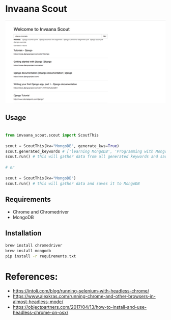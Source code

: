 # Invaana Scout


![Screenshot](docs/screenshot.png)



## Usage

```python

from invaana_scout.scout import ScoutThis

scout = ScoutThis(kw="MongoDB", generate_kws=True)
scout.generated_keywords # ['learning MongoDB', 'Programming with MongoDB', 'MongoDB tutorials' ] 
scout.run() # this will gather data from all generated keywords and saves it to MongoDB

# or 

scout = ScoutThis(kw="MongoDB")
scout.run() # this will gather data and saves it to MongoDB


```


## Requirements

- Chrome and Chromedriver
- MongoDB


## Installation

```bash
brew install chromedriver
brew install mongodb
pip install -r requirements.txt
```



# References: 

- https://intoli.com/blog/running-selenium-with-headless-chrome/
- https://www.alexkras.com/running-chrome-and-other-browsers-in-almost-headless-mode/
- https://objectpartners.com/2017/04/13/how-to-install-and-use-headless-chrome-on-osx/